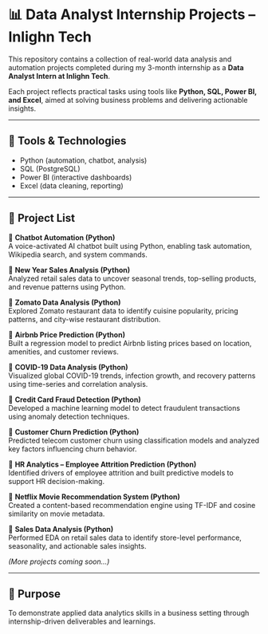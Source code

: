 # 📊 Data Analyst Internship Projects – Inlighn Tech

This repository contains a collection of real-world data analysis and automation projects completed during my 3-month internship as a **Data Analyst Intern at Inlighn Tech**.

Each project reflects practical tasks using tools like **Python, SQL, Power BI, and Excel**, aimed at solving business problems and delivering actionable insights.

---

## 🔧 Tools & Technologies
- Python (automation, chatbot, analysis)
- SQL (PostgreSQL)
- Power BI (interactive dashboards)
- Excel (data cleaning, reporting)

---

## 📁 Project List

🔹 **Chatbot Automation (Python)**  
A voice-activated AI chatbot built using Python, enabling task automation, Wikipedia search, and system commands.

🔹 **New Year Sales Analysis (Python)**  
Analyzed retail sales data to uncover seasonal trends, top-selling products, and revenue patterns using Python.

🔹 **Zomato Data Analysis (Python)**  
Explored Zomato restaurant data to identify cuisine popularity, pricing patterns, and city-wise restaurant distribution.

🔹 **Airbnb Price Prediction (Python)**  
Built a regression model to predict Airbnb listing prices based on location, amenities, and customer reviews.

🔹 **COVID-19 Data Analysis (Python)**  
Visualized global COVID-19 trends, infection growth, and recovery patterns using time-series and correlation analysis.

🔹 **Credit Card Fraud Detection (Python)**  
Developed a machine learning model to detect fraudulent transactions using anomaly detection techniques.

🔹 **Customer Churn Prediction (Python)**  
Predicted telecom customer churn using classification models and analyzed key factors influencing churn behavior.

🔹 **HR Analytics – Employee Attrition Prediction (Python)**  
Identified drivers of employee attrition and built predictive models to support HR decision-making.

🔹 **Netflix Movie Recommendation System (Python)**  
Created a content-based recommendation engine using TF-IDF and cosine similarity on movie metadata.

🔹 **Sales Data Analysis (Python)**  
Performed EDA on retail sales data to identify store-level performance, seasonality, and actionable sales insights.

_(More projects coming soon...)_

---

## 🚀 Purpose
To demonstrate applied data analytics skills in a business setting through internship-driven deliverables and learnings.
